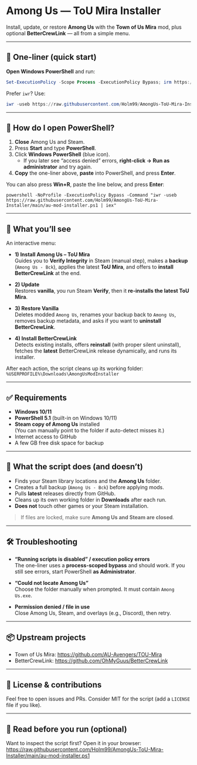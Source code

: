 # Among Us — ToU Mira Installer

Install, update, or restore **Among Us** with the **Town of Us Mira** mod, plus optional **BetterCrewLink** — all from a simple menu.

---

## 🚀 One-liner (quick start)

**Open Windows PowerShell** and run:

```powershell
Set-ExecutionPolicy -Scope Process -ExecutionPolicy Bypass; irm https://raw.githubusercontent.com/Holm99/AmongUs-ToU-Mira-Installer/main/au-mod-installer.ps1 | iex
```

Prefer `iwr`? Use:

```powershell
iwr -useb https://raw.githubusercontent.com/Holm99/AmongUs-ToU-Mira-Installer/main/au-mod-installer.ps1 | iex
```

---

## 🤔 How do I open PowerShell?

1. **Close** Among Us and Steam.
2. Press **Start** and type **PowerShell**.
3. Click **Windows PowerShell** (blue icon).
   - If you later see “access denied” errors, **right-click → Run as administrator** and try again.
4. **Copy** the one-liner above, **paste** into PowerShell, and press **Enter**.

You can also press **Win+R**, paste the line below, and press **Enter**:

```
powershell -NoProfile -ExecutionPolicy Bypass -Command "iwr -useb https://raw.githubusercontent.com/Holm99/AmongUs-ToU-Mira-Installer/main/au-mod-installer.ps1 | iex"
```

---

## 🧭 What you’ll see

An interactive menu:

- **1) Install Among Us – ToU Mira**  
  Guides you to **Verify Integrity** in Steam (manual step), makes a **backup** (`Among Us - Bck`), applies the latest **ToU Mira**, and offers to **install BetterCrewLink** at the end.

- **2) Update**  
  Restores **vanilla**, you run Steam **Verify**, then it **re-installs the latest ToU Mira**.

- **3) Restore Vanilla**  
  Deletes modded `Among Us`, renames your backup back to `Among Us`, removes backup metadata, and asks if you want to **uninstall BetterCrewLink**.

- **4) Install BetterCrewLink**  
  Detects existing installs, offers **reinstall** (with proper silent uninstall), fetches the **latest** BetterCrewLink release dynamically, and runs its installer.

After each action, the script cleans up its working folder:
`%USERPROFILE%\Downloads\AmongUsModInstaller`

---

## ✅ Requirements

- **Windows 10/11**
- **PowerShell 5.1** (built-in on Windows 10/11)
- **Steam copy of Among Us** installed  
  (You can manually point to the folder if auto-detect misses it.)
- Internet access to GitHub
- A few GB free disk space for backup

---

## 🔐 What the script does (and doesn’t)

- Finds your Steam library locations and the **Among Us** folder.
- Creates a full backup (`Among Us - Bck`) before applying mods.
- Pulls **latest** releases directly from GitHub.
- Cleans up its own working folder in **Downloads** after each run.
- **Does not** touch other games or your Steam installation.

> If files are locked, make sure **Among Us and Steam are closed**.

---

## 🛠 Troubleshooting

- **“Running scripts is disabled” / execution policy errors**  
  The one-liner uses a **process-scoped bypass** and should work. If you still see errors, start PowerShell **as Administrator**.

- **“Could not locate Among Us”**  
  Choose the folder manually when prompted. It must contain `Among Us.exe`.

- **Permission denied / file in use**  
  Close Among Us, Steam, and overlays (e.g., Discord), then retry.

---

## 📦 Upstream projects

- Town of Us Mira: <https://github.com/AU-Avengers/TOU-Mira>  
- BetterCrewLink: <https://github.com/OhMyGuus/BetterCrewLink>

---

## 🧾 License & contributions

Feel free to open issues and PRs. Consider MIT for the script (add a `LICENSE` file if you like).

---

## 🔎 Read before you run (optional)

Want to inspect the script first? Open it in your browser:  
<https://raw.githubusercontent.com/Holm99/AmongUs-ToU-Mira-Installer/main/au-mod-installer.ps1>
